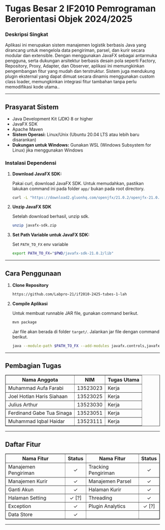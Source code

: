 # Tugas Besar 2 IF2010 Pemrograman Berorientasi Objek 2024/2025

### Deskripsi Singkat

Aplikasi ini merupakan sistem manajemen logistik berbasis Java yang dirancang untuk mengelola data pengiriman, parsel, dan kurir secara modular dan extensible. Dengan menggunakan JavaFX sebagai antarmuka pengguna, serta dukungan arsitektur berbasis desain pola seperti Factory, Repository, Proxy, Adapter, dan Observer, aplikasi ini memungkinkan pengembangan fitur yang mudah dan terstruktur. Sistem juga mendukung plugin eksternal yang dapat dimuat secara dinamis menggunakan custom class loader, memungkinkan integrasi fitur tambahan tanpa perlu memodifikasi kode utama..

---
## Prasyarat Sistem

* Java Development Kit (JDK) 8 or higher
* JavaFX SDK
* Apache Maven
* **Sistem Operasi:** Linux/Unix (Ubuntu 20.04 LTS atau lebih baru disarankan)
* **Dukungan untuk Windows:** Gunakan WSL (Windows Subsystem for Linux) jika menggunakan Windows

### Instalasi Dependensi

1. **Download JavaFX SDK:**

   Pakai curl, download JavaFX SDK. Untuk memudahkan, pastikan lakukan command ini pada folder `app/` bukan pada root directory.

   ```bash
   curl -L "https://download2.gluonhq.com/openjfx/21.0.2/openjfx-21.0.2_linux-x64_bin-sdk.zip" -o javafx-sdk.zip
   ```

2. **Unzip JavaFX SDK**

   Setelah download berhasil, unzip sdk.

   ```bash
   unzip javafx-sdk.zip
   ```

3. **Set Path Variable untuk JavaFX SDK:**

   Set `PATH_TO_FX` env variable

   ```bash
   export PATH_TO_FX="$PWD/javafx-sdk-21.0.2/lib"
   ```

---

## Cara Penggunaan

1. **Clone Repository**
   ```bash
   https://github.com/Labpro-21/if2010-2425-tubes-1-lah
   ```

2. **Compile Aplikasi**

   Untuk membuat runnable JAR file, gunakan command berikut.

   ```bash
   mvn package
   ```

   Jar file akan berada di folder `target/`. Jalankan jar file dengan command berikut.

   ```bash
   java --module-path $PATH_TO_FX --add-modules javafx.controls,javafx.fxml -jar target/courier-app-1.0-SNAPSHOT.jar
   ```


---

## Pembagian Tugas

<table border="1">
  <tr>
    <th>Nama Anggota</th>
    <th>NIM</th>
    <th>Tugas Utama</th>
  </tr>
  <tr>
    <td>Muhammad Aufa Farabi</td>
    <td>13523023</td>
    <td>Kerja</td>
  </tr>
  <tr>
    <td>Joel Hotlan Haris Siahaan</td>
    <td>13523025</td>
    <td>Kerja</td>
  </tr>
  <tr>
    <td>Julius Arthur</td>
    <td>13523030</td>
    <td>Kerja</td>
  </tr>
  <tr>
    <td>Ferdinand Gabe Tua Sinaga</td>
    <td>13523051</td>
    <td>Kerja</td>
  </tr>
  <tr>
    <td>Muhammad Iqbal Haidar</td>
    <td>13523111</td>
    <td>Kerja</td>
  </tr>
</table>

---

## Daftar Fitur


<table border="1">
  <tr>
    <th>Nama Fitur</th>
    <th>Status</th>
    <th>Nama Fitur</th>
    <th>Status</th>
  </tr>
  <tr>
    <td>Manajemen Pengiriman</td>
    <td align="center">✓</td>
    <td>Tracking Pengiriman</td>
    <td align="center">✓</td>
  </tr>
  <tr>
    <td>Manajemen Kurir</td>
    <td align="center">✓</td>
    <td>Manajemen Parsel</td>
    <td align="center">✓</td>
  </tr>
  <tr>
    <td>Ganti Akun</td>
    <td align="center">✓</td>
    <td>Halaman Kurir</td>
    <td align="center">✓</td>
  </tr>
  <tr>
    <td>Halaman Setting</td>
    <td align="center">✓ [?]</td>
    <td>Threading</td>
    <td align="center">✓</td>
  </tr>
  <tr>
    <td>Exception</td>
    <td align="center">✓</td>
    <td>Plugin Analytics</td>
    <td align="center">✓ [?]</td>
  </tr>
  <tr>
    <td>Data Store</td>
    <td align="center">✓</td>
    <td></td>
    <td></td>
  </tr>
</table>

---
